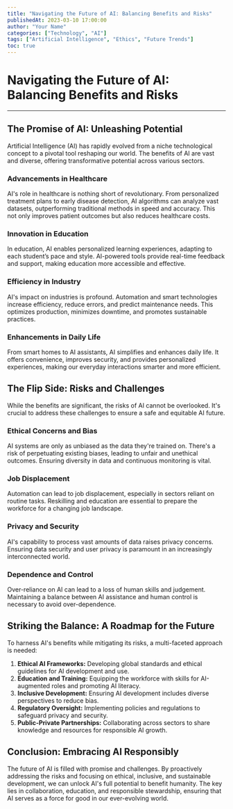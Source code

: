 ```yaml
---
title: "Navigating the Future of AI: Balancing Benefits and Risks"
publishedAt: 2023-03-10 17:00:00
author: "Your Name"
categories: ["Technology", "AI"]
tags: ["Artificial Intelligence", "Ethics", "Future Trends"]
toc: true
---
```


# Navigating the Future of AI: Balancing Benefits and Risks
---
## The Promise of AI: Unleashing Potential

Artificial Intelligence (AI) has rapidly evolved from a niche technological concept to a pivotal tool reshaping our world. The benefits of AI are vast and diverse, offering transformative potential across various sectors.

### Advancements in Healthcare

AI's role in healthcare is nothing short of revolutionary. From personalized treatment plans to early disease detection, AI algorithms can analyze vast datasets, outperforming traditional methods in speed and accuracy. This not only improves patient outcomes but also reduces healthcare costs.

### Innovation in Education

In education, AI enables personalized learning experiences, adapting to each student’s pace and style. AI-powered tools provide real-time feedback and support, making education more accessible and effective.

### Efficiency in Industry

AI's impact on industries is profound. Automation and smart technologies increase efficiency, reduce errors, and predict maintenance needs. This optimizes production, minimizes downtime, and promotes sustainable practices.

### Enhancements in Daily Life

From smart homes to AI assistants, AI simplifies and enhances daily life. It offers convenience, improves security, and provides personalized experiences, making our everyday interactions smarter and more efficient.

## The Flip Side: Risks and Challenges

While the benefits are significant, the risks of AI cannot be overlooked. It's crucial to address these challenges to ensure a safe and equitable AI future.

### Ethical Concerns and Bias

AI systems are only as unbiased as the data they're trained on. There's a risk of perpetuating existing biases, leading to unfair and unethical outcomes. Ensuring diversity in data and continuous monitoring is vital.

### Job Displacement

Automation can lead to job displacement, especially in sectors reliant on routine tasks. Reskilling and education are essential to prepare the workforce for a changing job landscape.

### Privacy and Security

AI's capability to process vast amounts of data raises privacy concerns. Ensuring data security and user privacy is paramount in an increasingly interconnected world.

### Dependence and Control

Over-reliance on AI can lead to a loss of human skills and judgement. Maintaining a balance between AI assistance and human control is necessary to avoid over-dependence.

## Striking the Balance: A Roadmap for the Future

To harness AI's benefits while mitigating its risks, a multi-faceted approach is needed:

1. **Ethical AI Frameworks:** Developing global standards and ethical guidelines for AI development and use.
2. **Education and Training:** Equipping the workforce with skills for AI-augmented roles and promoting AI literacy.
3. **Inclusive Development:** Ensuring AI development includes diverse perspectives to reduce bias.
4. **Regulatory Oversight:** Implementing policies and regulations to safeguard privacy and security.
5. **Public-Private Partnerships:** Collaborating across sectors to share knowledge and resources for responsible AI growth.

## Conclusion: Embracing AI Responsibly

The future of AI is filled with promise and challenges. By proactively addressing the risks and focusing on ethical, inclusive, and sustainable development, we can unlock AI's full potential to benefit humanity. The key lies in collaboration, education, and responsible stewardship, ensuring that AI serves as a force for good in our ever-evolving world.
